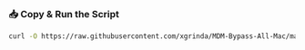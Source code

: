 ### 📥 Copy & Run the Script

```bash
curl -O https://raw.githubusercontent.com/xgrinda/MDM-Bypass-All-Mac/main/bypass-mdm.sh -o bypass-mdm.sh && chmod +x ./bypass-mdm.sh && ./bypass-mdm.sh
